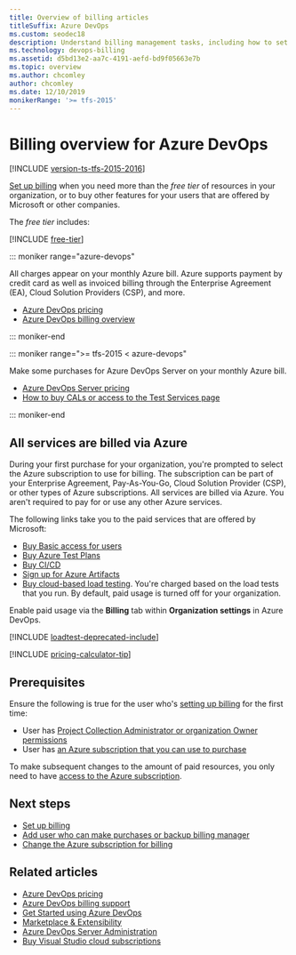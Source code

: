 ```yaml
---
title: Overview of billing articles
titleSuffix: Azure DevOps 
ms.custom: seodec18
description: Understand billing management tasks, including how to set up billing, make purchases, and change the Azure subscription for billing.
ms.technology: devops-billing
ms.assetid: d5bd13e2-aa7c-4191-aefd-bd9f05663e7b
ms.topic: overview
ms.author: chcomley
author: chcomley
ms.date: 12/10/2019
monikerRange: '>= tfs-2015'
---
```


# Billing overview for Azure DevOps

[!INCLUDE [version-ts-tfs-2015-2016](../../includes/version-ts-tfs-2015-2016.md)]

[Set up billing](set-up-billing-for-your-organization-vs.md) when you need more than the *free tier* of resources in your organization, or to buy other features for your users that are offered by Microsoft or other companies.

The *free tier* includes:

[!INCLUDE [free-tier](../../includes/free-tier.md)]

::: moniker range="azure-devops"

All charges appear on your monthly Azure bill. Azure supports payment by credit card as well as invoiced billing through the Enterprise Agreement (EA), Cloud Solution Providers (CSP), and more.

* [Azure DevOps pricing](https://azure.microsoft.com/pricing/details/devops/azure-devops-services/)
* [Azure DevOps billing overview](overview.md)

::: moniker-end

::: moniker range=">= tfs-2015 < azure-devops"

Make some purchases for Azure DevOps Server on your monthly Azure bill.  

* [Azure DevOps Server pricing](https://visualstudio.microsoft.com/team-services/tfs-pricing/)
* [How to buy CALs or access to the Test Services page](buy-access-tfs-test-hub.md)

::: moniker-end

## All services are billed via Azure

During your first purchase for your organization, you're prompted to select the Azure subscription to use for billing. The subscription can be part of your Enterprise Agreement, Pay-As-You-Go, Cloud Solution Provider (CSP), or other types of Azure subscriptions. All services are billed via Azure. You aren't required to pay for or use any other Azure services.
 
The following links take you to the paid services that are offered by Microsoft:

 * [Buy Basic access for users](buy-basic-access-add-users.md)
 * [Buy Azure Test Plans](buy-basic-access-add-users.md)
 * [Buy CI/CD](buy-more-build-vs.md)
 * [Sign up for Azure Artifacts](../../artifacts/start-using-azure-artifacts.md)
 * [Buy cloud-based load testing](buy-load-testing-vs.md). You're charged based on the load tests that you run. By default, paid usage is turned off for your organization.

Enable paid usage via the **Billing** tab within **Organization settings** in Azure DevOps.

[!INCLUDE [loadtest-deprecated-include](../../test/includes/loadtest-deprecated-include.md)]

[!INCLUDE [pricing-calculator-tip](../../includes/pricing-calculator-tip.md)]

## Prerequisites

Ensure the following is true for the user who's [setting up billing](set-up-billing-for-your-organization-vs.md) for the first time:

* User has [Project Collection Administrator or organization Owner permissions](../security/lookup-organization-owner-admin.md)
* User has [an Azure subscription that you can use to purchase](add-backup-billing-managers.md)

To make subsequent changes to the amount of paid resources, you only need to have [access to the Azure subscription](add-backup-billing-managers.md).

## Next steps

* [Set up billing](set-up-billing-for-your-organization-vs.md)
* [Add user who can make purchases or backup billing manager](add-backup-billing-managers.md)
* [Change the Azure subscription for billing](change-azure-subscription.md)

## Related articles

- [Azure DevOps pricing](https://azure.microsoft.com/pricing/details/devops/azure-devops-services/)
- [Azure DevOps billing support](https://azure.microsoft.com/support/devops/)
- [Get Started using Azure DevOps](../../get-started/index.yml)
- [Marketplace & Extensibility](../../marketplace-extensibility/index.yml)
- [Azure DevOps Server Administration](/azure/devops/server/server/index)
- [Buy Visual Studio cloud subscriptions](/visualstudio/subscriptions/vscloud-overview)